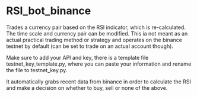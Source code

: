 # RSI_bot_binance

Trades a currency pair based on the RSI indicator, which is re-calculated. The time scale and currency pair can be modified.
This ia not meant as an actual practical trading method or strategy and operates on the binance testnet by default (can be set to trade on an actual account though).

Make sure to add your API and key, there is a template file testnet_key_template.py, where you can paste your information and rename the file to testnet_key.py.

It automatically grabs recent data from binance in order to calculate the RSI and make a decision on whether to buy, sell or none of the above.
